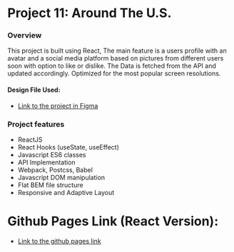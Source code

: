 # Project 11: Around The U.S.

### Overview
This project is built using React, The main feature is a users profile with an avatar and a social media platform based on pictures from different users soon with option to like or dislike.
The Data is fetched from the API and updated accordingly.
Optimized for the most popular screen resolutions.

#### Design File Used:

- [Link to the project in Figma](https://www.figma.com/file/SurN1jaeEQIhuZEDMhmWWf/Sprint-4-Around-The-U.S.-desktop-mobile?node-id=0%3A1)

### Project features


- ReactJS
- React Hooks (useState, useEffect)
- Javascript ES6 classes
- API Implementation
- Webpack, Postcss, Babel
- Javascript DOM manipulation
- Flat BEM file structure
- Responsive and Adaptive Layout

# Github Pages Link (React Version):

- [Link to the github pages link](https://amitay96.github.io/around-react)

